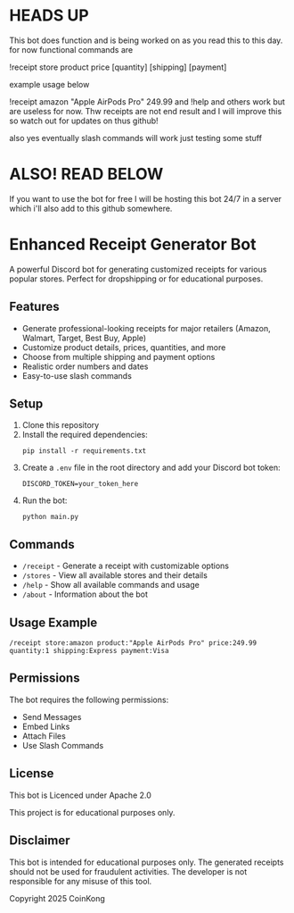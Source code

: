 # HEADS UP
This bot does function and is being worked on as you read this to this day. for now functional commands are

!receipt store product price [quantity] [shipping] [payment]

example usage below

!receipt amazon "Apple AirPods Pro" 249.99
and !help and others work but are useless for now. Thw receipts are not end result and I will improve this so watch out for updates on thus github!

also yes eventually slash commands will work just testing some stuff

# ALSO! READ BELOW

If you want to use the bot for free I will be hosting this bot 24/7 in a server which i'll also add to this github somewhere.

# Enhanced Receipt Generator Bot

A powerful Discord bot for generating customized receipts for various popular stores. Perfect for dropshipping or for educational purposes.

## Features

- Generate professional-looking receipts for major retailers (Amazon, Walmart, Target, Best Buy, Apple)
- Customize product details, prices, quantities, and more
- Choose from multiple shipping and payment options
- Realistic order numbers and dates
- Easy-to-use slash commands

## Setup

1. Clone this repository
2. Install the required dependencies:
   ```
   pip install -r requirements.txt
   ```
3. Create a `.env` file in the root directory and add your Discord bot token:
   ```
   DISCORD_TOKEN=your_token_here
   ```
4. Run the bot:
   ```
   python main.py
   ```

## Commands

- `/receipt` - Generate a receipt with customizable options
- `/stores` - View all available stores and their details
- `/help` - Show all available commands and usage
- `/about` - Information about the bot

## Usage Example

```
/receipt store:amazon product:"Apple AirPods Pro" price:249.99 quantity:1 shipping:Express payment:Visa
```

## Permissions

The bot requires the following permissions:
- Send Messages
- Embed Links
- Attach Files
- Use Slash Commands

## License
This bot is Licenced under Apache 2.0

This project is for educational purposes only.

## Disclaimer

This bot is intended for educational purposes only. The generated receipts should not be used for fraudulent activities. The developer is not responsible for any misuse of this tool.

Copyright 2025 CoinKong
